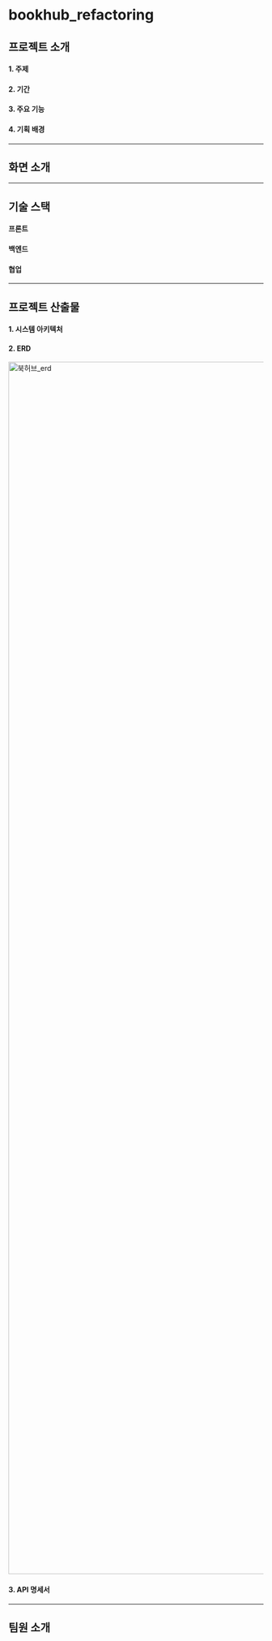 # bookhub_refactoring

## 프로젝트 소개
#### 1. 주제
#### 2. 기간
#### 3. 주요 기능
#### 4. 기획 배경

---

## 화면 소개

---

## 기술 스택
#### 프론트
#### 백엔드
#### 협업

---

## 프로젝트 산출물
#### 1. 시스템 아키텍처
#### 2. ERD
<img width="1656" height="2390" alt="북허브_erd" src="https://github.com/user-attachments/assets/54beb2d1-fd5f-437b-8aec-b3c08f2fb474" />

#### 3. API 명세서

---

## 팀원 소개

